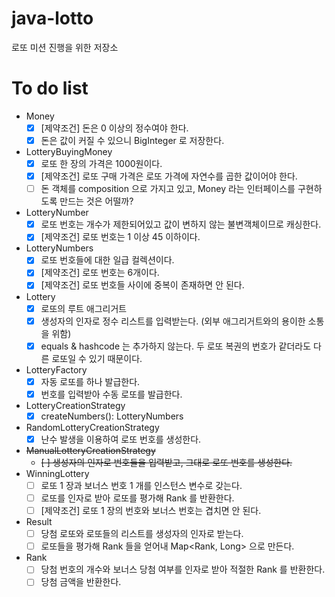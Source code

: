 # java-lotto
로또 미션 진행을 위한 저장소

# To do list

- Money
    - [x] [제약조건] 돈은 0 이상의 정수여야 한다.
    - [x] 돈은 값이 커질 수 있으니 BigInteger 로 저장한다.
- LotteryBuyingMoney
    - [x] 로또 한 장의 가격은 1000원이다.
    - [x] [제약조건] 로또 구매 가격은 로또 가격에 자연수를 곱한 값이어야 한다.
    - [ ] 돈 객체를 composition 으로 가지고 있고, Money 라는 인터페이스를 구현하도록 만드는 것은 어떨까?
- LotteryNumber
    - [x] 로또 번호는 개수가 제한되어있고 값이 변하지 않는 불변객체이므로 캐싱한다.
    - [x] [제약조건] 로또 번호는 1 이상 45 이하이다.
- LotteryNumbers
    - [x] 로또 번호들에 대한 일급 컬렉션이다.
    - [x] [제약조건] 로또 번호는 6개이다.
    - [x] [제약조건] 로또 번호들 사이에 중복이 존재하면 안 된다.
- Lottery
    - [x] 로또의 루트 애그리거트
    - [x] 생성자의 인자로 정수 리스트를 입력받는다. (외부 애그리거트와의 용이한 소통을 위함)
    - [x] equals & hashcode 는 추가하지 않는다. 두 로또 복권의 번호가 같더라도 다른 로또일 수 있기 때문이다.
- LotteryFactory
    - [x] 자동 로또를 하나 발급한다.
    - [x] 번호를 입력받아 수동 로또를 발급한다.
- LotteryCreationStrategy
    - [x] createNumbers(): LotteryNumbers
- RandomLotteryCreationStrategy
    - [x] 난수 발생을 이용하여 로또 번호를 생성한다.
- ~~ManualLotteryCreationStrategy~~
    - ~~[ ] 생성자의 인자로 번호들을 입력받고, 그대로 로또 번호를 생성한다.~~
- WinningLottery
    - [ ] 로또 1 장과 보너스 번호 1 개를 인스턴스 변수로 갖는다.
    - [ ] 로또를 인자로 받아 로또를 평가해 Rank 를 반환한다.
    - [ ] [제약조건] 로또 1 장의 번호와 보너스 번호는 겹치면 안 된다.
- Result
    - [ ] 당첨 로또와 로또들의 리스트를 생성자의 인자로 받는다.
    - [ ] 로또들을 평가해 Rank 들을 얻어내 Map<Rank, Long> 으로 만든다.
- Rank
    - [ ] 당첨 번호의 개수와 보너스 당첨 여부를 인자로 받아 적절한 Rank 를 반환한다.
    - [ ] 당첨 금액을 반환한다.
